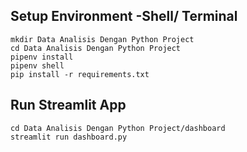 ## Setup Environment -Shell/ Terminal
```
mkdir Data Analisis Dengan Python Project
cd Data Analisis Dengan Python Project
pipenv install
pipenv shell
pip install -r requirements.txt
```

## Run Streamlit App
```
cd Data Analisis Dengan Python Project/dashboard
streamlit run dashboard.py
```